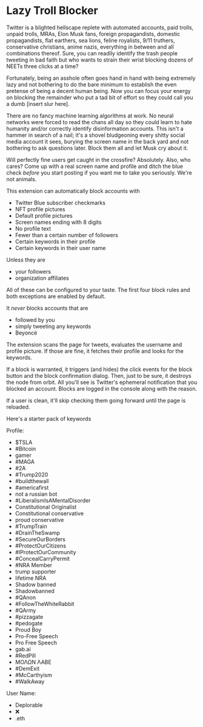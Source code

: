 # Lazy Troll Blocker

Twitter is a blighted hellscape replete with automated accounts, paid trolls, unpaid trolls,
MRAs, Elon Musk fans, foreign propagandists, domestic propagandists, flat earthers, sea lions,
feline royalists, 9/11 truthers, conservative christians, anime nazis, everything in between and
all combinations thereof. Sure, you can readily identify the trash people tweeting in bad faith but who wants
to strain their wrist blocking dozens of NEETs three clicks at a time?

Fortunately, being an asshole often goes hand in hand with being extremely lazy and not bothering to do
the bare minimum to establish the even pretense of being a decent human being. Now you can focus your energy
on blocking the remainder who put a tad bit of effort so they could call you a dumb
[insert slur here].

There are no fancy machine learning algorithms at work. No neural networks were forced to read the
chans all day so they could learn to hate humanity and/or correctly identify disinformation
accounts. This isn't a hammer in search of a nail; it's a shovel bludgeoning every shitty social
media account it sees, burying the screen name in the back yard and not bothering to ask
questions later. Block them all and let Musk cry about it.

Will perfectly fine users get caught in the crossfire? Absolutely. Also, who cares? Come up
with a real screen name and profile and ditch the blue check *before* you start posting if you want me to take
you seriously. We're not animals.

This extension can automatically block accounts with
* Twitter Blue subscriber checkmarks
* NFT profile pictures
* Default profile pictures
* Screen names ending with 8 digits
* No profile text
* Fewer than a certain number of followers
* Certain keywords in their profile
* Certain keywords in their user name

Unless they are
* your followers
* organization affiliates

All of these can be configured to your taste. The first four block rules and both exceptions are enabled by default.

It *never* blocks accounts that are 
* followed by you
* simply tweeting any keywords
* Beyoncé

The extension scans the page for tweets, evaluates the username and profile picture.
If those are fine, it fetches their profile and looks for the keywords.

If a block is warranted, it triggers (and hides) the click events for the block button
and the block confirmation dialog. Then, just to be sure, it destroys the node from orbit.
All you'll see is Twitter's ephemeral notification that you blocked an account. Blocks
are logged in the console along with the reason.

If a user is clean, it'll skip checking them going forward until the page is reloaded.

Here's a starter pack of keywords

Profile:
* $TSLA
* \#Bitcoin
* gamer
* \#MAGA
* \#2A
* \#Trump2020
* \#buildthewall
* \#americafirst
* not a russian bot
* \#LiberalismIsAMentalDisorder
* Constitutional Originalist
* Constitutional conservative
* proud conservative
* \#TrumpTrain
* \#DrainTheSwamp
* \#SecureOurBorders
* \#ProtectOurCitizens
* \#IProtectOurCommunity
* \#ConcealCarryPermit
* \#NRA Member
* trump supporter
* lifetime NRA
* Shadow banned
* Shadowbanned
* \#QAnon
* \#FollowTheWhiteRabbit
* \#QArmy
* \#pizzagate
* \#pedogate
* Proud Boy
* Pro-Free Speech
* Pro Free Speech
* gab.ai
* \#RedPill
* ΜΟΛΩΝ ΛΑΒΕ
* \#DemExit
* \#McCarthyism
* \#WalkAway

User Name:
* Deplorable
* ❌
* .eth
